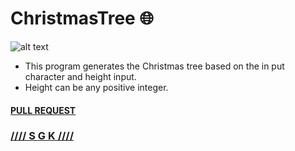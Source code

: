 
# ChristmasTree :globe_with_meridians:
![alt text](https://github.com/0xpulsar/ChristmasTree/raw/master/Tree.png)
* This program generates the Christmas tree based on the in put character and height input.
* Height can be any positive integer.
#### **[PULL REQUEST](https://github.com/0xpulsar/ChristmasTree/pulls)**
### [//// S G K ////](http://sgkcreations.blogspot.in)
